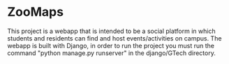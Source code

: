 # ZooMaps
This project is a webapp that is intended to be a social platform in which students and residents can find and host events/activities on campus. The webapp is built with Django, in order to run the project you must run the command "python manage.py runserver" in the django/GTech directory. 
